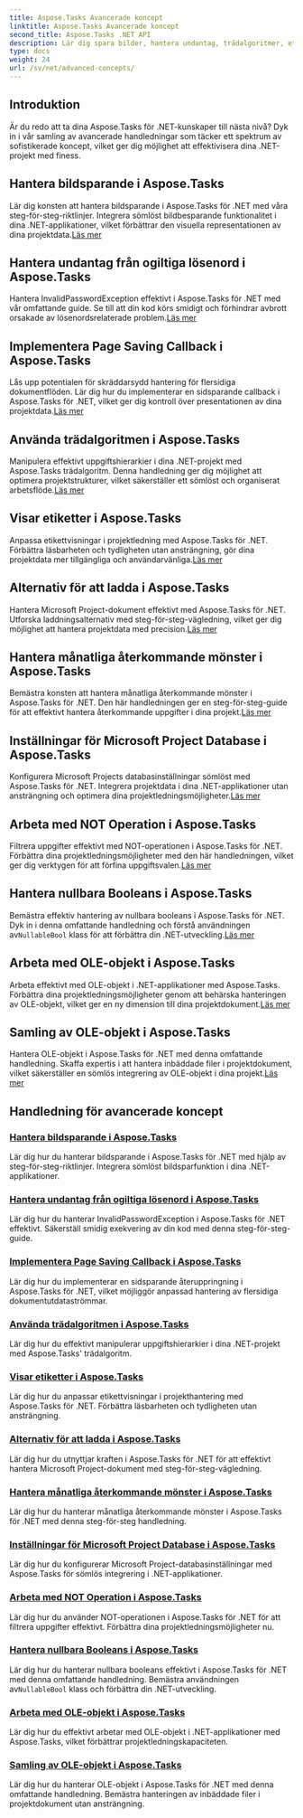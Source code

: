 ```yaml
---
title: Aspose.Tasks Avancerade koncept
linktitle: Aspose.Tasks Avancerade koncept
second_title: Aspose.Tasks .NET API
description: Lär dig spara bilder, hantera undantag, trädalgoritmer, etikettvisningar, laddningsalternativ och mer. Bemästra avancerade koncept i Aspose.Tasks för .NET
type: docs
weight: 24
url: /sv/net/advanced-concepts/
---
```


## Introduktion

Är du redo att ta dina Aspose.Tasks för .NET-kunskaper till nästa nivå? Dyk in i vår samling av avancerade handledningar som täcker ett spektrum av sofistikerade koncept, vilket ger dig möjlighet att effektivisera dina .NET-projekt med finess.

## Hantera bildsparande i Aspose.Tasks

Lär dig konsten att hantera bildsparande i Aspose.Tasks för .NET med våra steg-för-steg-riktlinjer. Integrera sömlöst bildbesparande funktionalitet i dina .NET-applikationer, vilket förbättrar den visuella representationen av dina projektdata.[Läs mer](./image-saving/)

## Hantera undantag från ogiltiga lösenord i Aspose.Tasks

 Hantera InvalidPasswordException effektivt i Aspose.Tasks för .NET med vår omfattande guide. Se till att din kod körs smidigt och förhindrar avbrott orsakade av lösenordsrelaterade problem.[Läs mer](./invalid-password-exception/)

## Implementera Page Saving Callback i Aspose.Tasks

 Lås upp potentialen för skräddarsydd hantering för flersidiga dokumentflöden. Lär dig hur du implementerar en sidsparande callback i Aspose.Tasks för .NET, vilket ger dig kontroll över presentationen av dina projektdata.[Läs mer](./page-saving-callback/)

## Använda trädalgoritmen i Aspose.Tasks

Manipulera effektivt uppgiftshierarkier i dina .NET-projekt med Aspose.Tasks trädalgoritm. Denna handledning ger dig möjlighet att optimera projektstrukturer, vilket säkerställer ett sömlöst och organiserat arbetsflöde.[Läs mer](./tree-algorithm/)

## Visar etiketter i Aspose.Tasks

 Anpassa etikettvisningar i projektledning med Aspose.Tasks för .NET. Förbättra läsbarheten och tydligheten utan ansträngning, gör dina projektdata mer tillgängliga och användarvänliga.[Läs mer](./label-display/)

## Alternativ för att ladda i Aspose.Tasks

 Hantera Microsoft Project-dokument effektivt med Aspose.Tasks för .NET. Utforska laddningsalternativ med steg-för-steg-vägledning, vilket ger dig möjlighet att hantera projektdata med precision.[Läs mer](./loading-options/)

## Hantera månatliga återkommande mönster i Aspose.Tasks

 Bemästra konsten att hantera månatliga återkommande mönster i Aspose.Tasks för .NET. Den här handledningen ger en steg-för-steg-guide för att effektivt hantera återkommande uppgifter i dina projekt.[Läs mer](./monthly-recurrence-patterns/)

## Inställningar för Microsoft Project Database i Aspose.Tasks

Konfigurera Microsoft Projects databasinställningar sömlöst med Aspose.Tasks för .NET. Integrera projektdata i dina .NET-applikationer utan ansträngning och optimera dina projektledningsmöjligheter.[Läs mer](./msp-database-settings/)

## Arbeta med NOT Operation i Aspose.Tasks

 Filtrera uppgifter effektivt med NOT-operationen i Aspose.Tasks för .NET. Förbättra dina projektledningsmöjligheter med den här handledningen, vilket ger dig verktygen för att förfina uppgiftsvalen.[Läs mer](./not-operation/)

## Hantera nullbara Booleans i Aspose.Tasks

 Bemästra effektiv hantering av nullbara booleans i Aspose.Tasks för .NET. Dyk in i denna omfattande handledning och förstå användningen av`NullableBool` klass för att förbättra din .NET-utveckling.[Läs mer](./nullable-booleans/)

## Arbeta med OLE-objekt i Aspose.Tasks

 Arbeta effektivt med OLE-objekt i .NET-applikationer med Aspose.Tasks. Förbättra dina projektledningsmöjligheter genom att behärska hanteringen av OLE-objekt, vilket ger en ny dimension till dina projektdokument.[Läs mer](./ole-objects/)

## Samling av OLE-objekt i Aspose.Tasks

Hantera OLE-objekt i Aspose.Tasks för .NET med denna omfattande handledning. Skaffa expertis i att hantera inbäddade filer i projektdokument, vilket säkerställer en sömlös integrering av OLE-objekt i dina projekt.[Läs mer](./ole-object-collection/)
## Handledning för avancerade koncept
### [Hantera bildsparande i Aspose.Tasks](./image-saving/)
Lär dig hur du hanterar bildsparande i Aspose.Tasks för .NET med hjälp av steg-för-steg-riktlinjer. Integrera sömlöst bildsparfunktion i dina .NET-applikationer.
### [Hantera undantag från ogiltiga lösenord i Aspose.Tasks](./invalid-password-exception/)
Lär dig hur du hanterar InvalidPasswordException i Aspose.Tasks för .NET effektivt. Säkerställ smidig exekvering av din kod med denna steg-för-steg-guide.
### [Implementera Page Saving Callback i Aspose.Tasks](./page-saving-callback/)
Lär dig hur du implementerar en sidsparande återuppringning i Aspose.Tasks för .NET, vilket möjliggör anpassad hantering av flersidiga dokumentutdataströmmar.
### [Använda trädalgoritmen i Aspose.Tasks](./tree-algorithm/)
Lär dig hur du effektivt manipulerar uppgiftshierarkier i dina .NET-projekt med Aspose.Tasks' trädalgoritm.
### [Visar etiketter i Aspose.Tasks](./label-display/)
Lär dig hur du anpassar etikettvisningar i projekthantering med Aspose.Tasks för .NET. Förbättra läsbarheten och tydligheten utan ansträngning.
### [Alternativ för att ladda i Aspose.Tasks](./loading-options/)
Lär dig hur du utnyttjar kraften i Aspose.Tasks för .NET för att effektivt hantera Microsoft Project-dokument med steg-för-steg-vägledning.
### [Hantera månatliga återkommande mönster i Aspose.Tasks](./monthly-recurrence-patterns/)
Lär dig hur du hanterar månatliga återkommande mönster i Aspose.Tasks för .NET med denna steg-för-steg handledning.
### [Inställningar för Microsoft Project Database i Aspose.Tasks](./msp-database-settings/)
Lär dig hur du konfigurerar Microsoft Project-databasinställningar med Aspose.Tasks för sömlös integrering i .NET-applikationer.
### [Arbeta med NOT Operation i Aspose.Tasks](./not-operation/)
Lär dig hur du använder NOT-operationen i Aspose.Tasks för .NET för att filtrera uppgifter effektivt. Förbättra dina projektledningsmöjligheter nu.
### [Hantera nullbara Booleans i Aspose.Tasks](./nullable-booleans/)
 Lär dig hur du hanterar nullbara booleans effektivt i Aspose.Tasks för .NET med denna omfattande handledning. Bemästra användningen av`NullableBool` klass och förbättra din .NET-utveckling.
### [Arbeta med OLE-objekt i Aspose.Tasks](./ole-objects/)
Lär dig hur du effektivt arbetar med OLE-objekt i .NET-applikationer med Aspose.Tasks, vilket förbättrar projektledningskapaciteten.
### [Samling av OLE-objekt i Aspose.Tasks](./ole-object-collection/)
Lär dig hur du hanterar OLE-objekt i Aspose.Tasks för .NET med denna omfattande handledning. Bemästra hanteringen av inbäddade filer i projektdokument utan ansträngning.